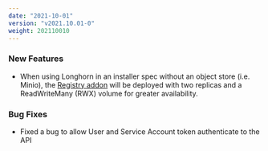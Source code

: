 ```yaml
---
date: "2021-10-01"
version: "v2021.10.01-0"
weight: 202110010
---
```


### <span class="label label-green">New Features</span>
- When using Longhorn in an installer spec without an object store (i.e. Minio), the [Registry addon](/docs/add-ons/registry) will be deployed with two replicas and a ReadWriteMany (RWX) volume for greater availability.

### <span class="label label-orange">Bug Fixes</span>
- Fixed a bug to allow User and Service Account token authenticate to the API
